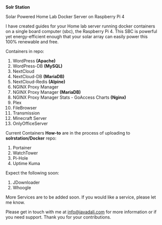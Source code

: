 **Solr Station**

Solar Powered Home Lab Docker Server on Raspberry Pi 4

I have created guides for your Home lab server running docker containers on a single board computer (sbc), the Raspberry Pi 4. This SBC is powerful yet energy-efficient enough that your solar array can easily power this 100% renewable and free. 

Containers in repo:
1.	WordPress **(Apache)**
2.	WordPress-DB **(MySQL)**
3.  NextCloud
4.	NextCloud-DB **(MariaDB)**
5.	NextCloud-Redis **(Alpine)**
6.	NGINX Proxy Manager
7.	NGINX Proxy Manager **(MariaDB)**
8.	NGINX Proxy Manager Stats - GoAccess Charts **(Nginx)**
9.	Plex
10.	FileBrowser
11.	Transmission
12.	Minecraft Server
13.	OnlyOfficeServer

Current Containers **How-to** are in the process of uploading to **solrstation/Docker** repo:
1.	Portainer
2.	WatchTower
3.	Pi-Hole
4.	Uptime Kuma

Expect the following soon:
1.	JDownloader
2.	Whoogle

More Services are to be added soon. If you would like a service, please let me know.

Please get in touch with me at info@javadali.com for more information or if you need support. Thank you for your contributions. 
